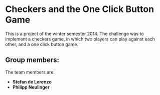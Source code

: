 Checkers and the One Click Button Game
=========

This is a project of the winter semester 2014. The challenge was to implement a checkers game, in which two players can play against each other, and a one click button game.

## Group members:

The team members are:

* **Stefan de Lorenzo** 
* **Philipp Neulinger**
